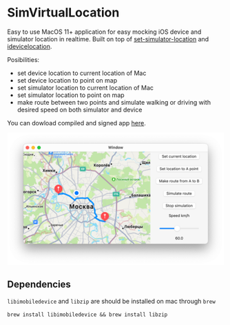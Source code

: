 # SimVirtualLocation

Easy to use MacOS 11+ application for easy mocking iOS device and simulator location in realtime. Built on top of  [set-simulator-location](https://github.com/MobileNativeFoundation/set-simulator-location) and [idevicelocation](https://github.com/JonGabilondoAngulo/idevicelocation).

Posibilities:
- set device location to current location of Mac
- set device location to point on map
- set simulator location to current location of Mac
- set simulator location to point on map
- make route between two points and simulate walking or driving with desired speed on both simulator and device

You can dowload compiled and signed app [here](https://github.com/nexron171/SimVirtualLocation/releases).

![App Screen Shot](https://raw.githubusercontent.com/nexron171/SimVirtualLocation/master/assets/screenshot.png)

## Dependencies

`libimobiledevice` and `libzip` are should be installed on mac through `brew`

```shell
brew install libimobiledevice && brew install libzip
```
